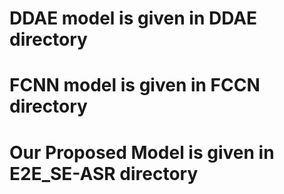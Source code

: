 # DDAE model is given in DDAE directory
# FCNN  model is given in FCCN directory
# Our Proposed  Model is given in E2E_SE-ASR  directory
